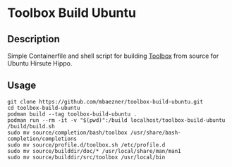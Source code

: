 # Toolbox Build Ubuntu

## Description

Simple Containerfile and shell script for building [Toolbox](https://github.com/containers/toolbox) from source for Ubuntu Hirsute Hippo.

## Usage

``` shell
git clone https://github.com/mbaezner/toolbox-build-ubuntu.git
cd toolbox-build-ubuntu
podman build --tag toolbox-build-ubuntu .
podman run --rm -it -v "$(pwd)":/build localhost/toolbox-build-ubuntu /build/build.sh
sudo mv source/completion/bash/toolbox /usr/share/bash-completion/completions
sudo mv source/profile.d/toolbox.sh /etc/profile.d
sudo mv source/builddir/doc/* /usr/local/share/man/man1
sudo mv source/builddir/src/toolbox /usr/local/bin
```
